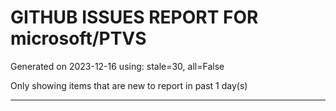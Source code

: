 
# GITHUB ISSUES REPORT FOR microsoft/PTVS


Generated on 2023-12-16 using: stale=30, all=False


Only showing items that are new to report in past 1 day(s)


---
